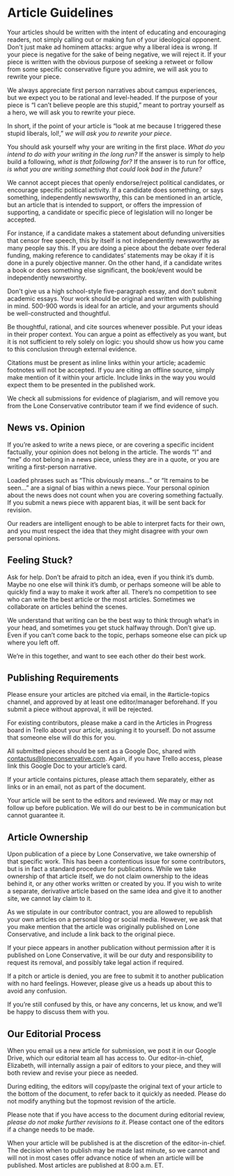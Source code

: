 # Article Guidelines

Your articles should be written with the intent of educating and encouraging readers, not simply calling out or making fun of your ideological opponent. Don't just make ad hominem attacks: argue why a liberal idea is wrong. If your piece is negative for the sake of being negative, we will reject it. If your piece is written with the obvious purpose of seeking a retweet or follow from some specific conservative figure you admire, we will ask you to rewrite your piece.

We always appreciate first person narratives about campus experiences, but we expect you to be rational and level-headed. If the purpose of your piece is “I can’t believe people are this stupid,” meant to portray yourself as a hero, we will ask you to rewrite your piece.

In short, if the point of your article is “look at me because I triggered these stupid liberals, lol!,” _we will ask you to rewrite your piece_.

You should ask yourself why your are writing in the first place. _What do you intend to do with your writing in the long run?_ If the answer is simply to help build a following, _what is that following for?_ If the answer is to run for office, _is what you are writing something that could look bad in the future?_

We cannot accept pieces that openly endorse/reject political candidates, or encourage specific political activity. If a candidate does something, or says something, independently newsworthy, this can be mentioned in an article, but an article that is intended to support, or offers the impression of supporting, a candidate or specific piece of legislation will no longer be accepted.

For instance, if a candidate makes a statement about defunding universities that censor free speech, this by itself is not independently newsworthy as many people say this. If you are doing a piece about the debate over federal funding, making reference to candidates’ statements may be okay if it is done in a purely objective manner. On the other hand, if a candidate writes a book or does something else significant, the book/event would be independently newsworthy.

Don't give us a high school-style five-paragraph essay, and don't submit academic essays. Your work should be original and written with publishing in mind. 500-900 words is ideal for an article, and your arguments should be well-constructed and thoughtful.

Be thoughtful, rational, and cite sources whenever possible. Put your ideas in their proper context. You can argue a point as effectively as you want, but it is not sufficient to rely solely on logic: you should show us how you came to this conclusion through external evidence.

Citations must be present as inline links within your article; academic footnotes will not be accepted. If you are citing an offline source, simply make mention of it within your article. Include links in the way you would expect them to be presented in the published work.

We check all submissions for evidence of plagiarism, and will remove you from the Lone Conservative contributor team if we find evidence of such.

## News vs. Opinion

If you’re asked to write a news piece, or are covering a specific incident factually, your opinion does not belong in the article. The words “I” and “me” do not belong in a news piece, unless they are in a quote, or you are writing a first-person narrative.

Loaded phrases such as “This obviously means…” or “It remains to be seen…” are a signal of bias within a news piece. Your personal opinion about the news does not count when you are covering something factually. If you submit a news piece with apparent bias, it will be sent back for revision.

Our readers are intelligent enough to be able to interpret facts for their own, and you must respect the idea that they might disagree with your own personal opinions.

## Feeling Stuck?

Ask for help. Don’t be afraid to pitch an idea, even if you think it’s dumb. Maybe no one else will think it’s dumb, or perhaps someone will be able to quickly find a way to make it work after all. There’s no competition to see who can write the best article or the most articles. Sometimes we collaborate on articles behind the scenes.

We understand that writing can be the best way to think through what’s in your head, and sometimes you get stuck halfway through. Don’t give up. Even if you can’t come back to the topic, perhaps someone else can pick up where you left off.

We’re in this together, and want to see each other do their best work.

## Publishing Requirements

Please ensure your articles are pitched via email, in the #article-topics channel, and approved by at least one editor/manager beforehand. If you submit a piece without approval, it will be rejected.

For existing contributors, please make a card in the Articles in Progress board in Trello about your article, assigning it to yourself. Do not assume that someone else will do this for you.

All submitted pieces should be sent as a Google Doc, shared with contactus@loneconservative.com. Again, if you have Trello access, please link this Google Doc to your article’s card.

If your article contains pictures, please attach them separately, either as links or in an email, not as part of the document.

Your article will be sent to the editors and reviewed. We may or may not follow up before publication. We will do our best to be in communication but cannot guarantee it.

## Article Ownership

Upon publication of a piece by Lone Conservative, we take ownership of that specific work. This has been a contentious issue for some contributors, but is in fact a standard procedure for publications. While we take ownership of that article itself, we do not claim ownership to the ideas behind it, or any other works written or created by you. If you wish to write a separate, derivative article based on the same idea and give it to another site, we cannot lay claim to it.

As we stipulate in our contributor contract, you are allowed to republish your own articles on a personal blog or social media. However, we ask that you make mention that the article was originally published on Lone Conservative, and include a link back to the original piece.

If your piece appears in another publication without permission after it is published on Lone Conservative, it will be our duty and responsibility to request its removal, and possibly take legal action if required.

If a pitch or article is denied, you are free to submit it to another publication with no hard feelings. However, please give us a heads up about this to avoid any confusion.

If you’re still confused by this, or have any concerns, let us know, and we’ll be happy to discuss them with you.

## Our Editorial Process

When you email us a new article for submission, we post it in our Google Drive, which our editorial team all has access to. Our editor-in-chief, Elizabeth, will internally assign a pair of editors to your piece, and they will both review and revise your piece as needed.

During editing, the editors will copy/paste the original text of your article to the bottom of the document, to refer back to it quickly as needed. Please do not modify anything but the topmost revision of the article.

Please note that if you have access to the document during editorial review, _please do not make further revisions to it_. Please contact one of the editors if a change needs to be made.

When your article will be published is at the discretion of the editor-in-chief. The decision when to publish may be made last minute, so we cannot and will not in most cases offer advance notice of when an article will be published. Most articles are published at 8:00 a.m. ET.